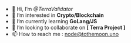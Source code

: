 - 👋 Hi, I’m *@TerraValidator*
- 👀 I’m interested in **Crypto/Blockchain**
- 🌱 I’m currently learning **GoLang/JS**
- 💞️ I’m looking to collaborate on **[ Terra Project ]**
- 📫 How to reach me : node@tothemoon.uno
